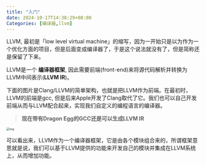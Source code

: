 ```yaml
---
title: "入门"
date: 2024-10-17T14:38:29+08:00
Categories: [编译器,llvm]
---
```


LLVM, 最初是「low level virtual machine」的缩写，因为一开始只是以为作为一个优化方面的项目，但是后面变成编译器了，于是这个说法就没有了，但是简称还是保留了下来。

LLVM是一个 **编译器框架**, 因此需要前端(front-end)来将源代码解析并转换为LLVM中间表示(**LLVM IR**)。

下面的图片是Clang/LLVM的简单架构，也就是把LLVM作为前端。在最初时，LLVM的前端是gcc, 但是后来Apple开发了Clang取代了它。我们也可以自己开发前端从而与LLVM配合起来，实现我们自定义的编程语言的编译器。

> **现在带有Dragon Egg的GCC还是可以生成LLVM IR**

<img src="https://pic3.zhimg.com/80/v2-e93d22914f2939017db6c6ff463cc2d8_1440w.webp" alt="img" style="zoom:50%;" />

可以看出来，LLVM作为一个编译器框架，它是由各个模块组合来的，所谓框架意思就是说，我们可以基于LLVM提供的功能来开发自己的模块并集成在LLVM系统上，从而增加功能。
